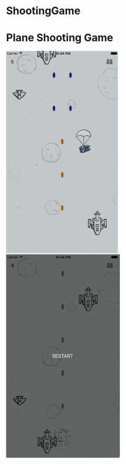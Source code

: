 # ShootingGame 
# Plane Shooting Game
![Can't find image](https://github.com/Hanalababy/Image/raw/master/ShootingGame1.png)
![Can't find image](https://github.com/Hanalababy/Image/raw/master/ShootingGame2.png)



